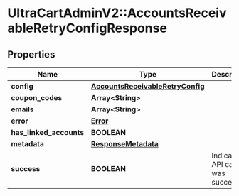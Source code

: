 # UltraCartAdminV2::AccountsReceivableRetryConfigResponse

## Properties
Name | Type | Description | Notes
------------ | ------------- | ------------- | -------------
**config** | [**AccountsReceivableRetryConfig**](AccountsReceivableRetryConfig.md) |  | [optional] 
**coupon_codes** | **Array&lt;String&gt;** |  | [optional] 
**emails** | **Array&lt;String&gt;** |  | [optional] 
**error** | [**Error**](Error.md) |  | [optional] 
**has_linked_accounts** | **BOOLEAN** |  | [optional] 
**metadata** | [**ResponseMetadata**](ResponseMetadata.md) |  | [optional] 
**success** | **BOOLEAN** | Indicates if API call was successful | [optional] 


